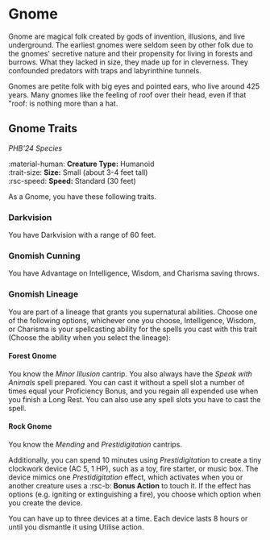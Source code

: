 # Gnome

Gnome are magical folk created by gods of invention, illusions, and live underground. The earliest gnomes were seldom seen by other folk due to the gnomes' secretive nature and their propensity for living in forests and burrows. What they lacked in size, they made up for in cleverness. They confounded predators with traps and labyrinthine tunnels. 

Gnomes are petite folk with big eyes and pointed ears, who live around 425 years. Many gnomes like the feeling of roof over their head, even if that "roof: is nothing more than a hat.

## Gnome Traits

*PHB'24 Species*

:material-human: **Creature Type:** Humanoid  
:trait-size: **Size:** Small (about 3-4 feet tall)  
:rsc-speed: **Speed:** Standard (30 feet)

As a Gnome, you have these following traits. 

### Darkvision

You have Darkvision with a range of 60 feet.

### Gnomish Cunning

You have Advantage on Intelligence, Wisdom, and Charisma saving throws.

### Gnomish Lineage

You are part of a lineage that grants you supernatural abilities. Choose one of the following options, whichever one you choose, Intelligence, Wisdom, or Charisma is your spellcasting ability for the spells you cast with this trait (Choose the ability when you select the lineage):

#### Forest Gnome

You know the *Minor Illusion* cantrip. You also always have the *Speak with Animals* spell prepared. You can cast it without a spell slot a number of times equal your Proficiency Bonus, and you regain all expended use when you finish a Long Rest. You can also use any spell slots you have to cast the spell.

#### Rock Gnome

You know the *Mending* and *Prestidigitation* cantrips. 

Additionally, you can spend 10 minutes using *Prestidigitation* to create a tiny clockwork device (AC 5, 1 HP), such as a toy, fire starter, or music box. The device mimics one *Prestidigitation* effect, which activates when you or another creature uses a :rsc-b: **Bonus Action** to touch it. If the effect has options (e.g. igniting or extinguishing a fire), you choose which option when you create the device.

You can have up to three devices at a time. Each device lasts 8 hours or until you dismantle it using Utilise action.
